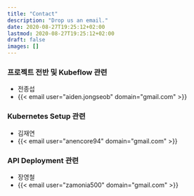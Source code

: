 ```yaml
---
title: "Contact"
description: "Drop us an email."
date: 2020-08-27T19:25:12+02:00
lastmod: 2020-08-27T19:25:12+02:00
draft: false
images: []
---
```



### 프로젝트 전반 및 Kubeflow 관련

- 전종섭
- {{< email user="aiden.jongseob" domain="gmail.com" >}}

### Kubernetes Setup 관련

- 김재연
- {{< email user="anencore94" domain="gmail.com" >}}

### API Deployment 관련

- 장영철
- {{< email user="zamonia500" domain="gmail.com" >}}
